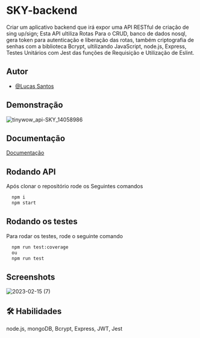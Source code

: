 
# SKY-backend

Criar um aplicativo backend que irá expor uma API RESTful de criação de sing up/sign; Esta API ultiliza Rotas Para o CRUD, banco de dados nosql, gera token para autenticação e liberação das rotas, também criptografia de senhas com a biblioteca Bcrypt, ultilizando JavaScript, node.js, Express, Testes Unitários com Jest das funções de Requisição e Utilização de Eslint.


## Autor

- [@Lucas Santos](https://github.com/Lukas656)


## Demonstração
![tinywow_api-SKY_14058986](https://user-images.githubusercontent.com/72577273/219472162-9b857f06-f821-4673-a839-e5b9296f6dfb.gif)

## Documentação
[Documentação](https://link-da-documentação)


## Rodando API

Após clonar o repositório rode os Seguintes comandos
```bash
  npm i
  npm start
```
## Rodando os testes

Para rodar os testes, rode o seguinte comando

```bash
  npm run test:coverage
  ou
  npm run test
```
## Screenshots
![2023-02-15 (7)](https://user-images.githubusercontent.com/72577273/219472066-a4d6686d-14a1-4b09-ad4c-2ac026ac0969.png)


## 🛠 Habilidades
node.js, mongoDB, Bcrypt, Express, JWT, Jest 

